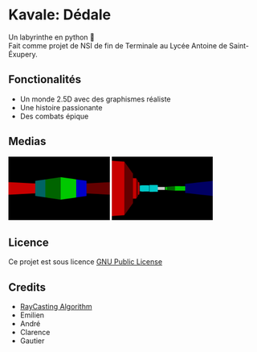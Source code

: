# Kavale: Dédale
Un labyrinthe en python :snake: <br>
Fait comme projet de NSI de fin de Terminale au Lycée Antoine de Saint-Éxupery.

## Fonctionalités
- Un monde 2.5D avec des graphismes réaliste
- Une histoire passionante
- Des combats épique

## Medias
<img src="screenshots/colors.png" alt="Map Colors" width="40%" height="auto">
<img src="screenshots/playground.png" alt="Map Playground" width="40%" height="auto"> 

## Licence
Ce projet est sous licence [GNU Public License](https://www.gnu.org/licenses/gpl-3.0.html)

## Credits
- [RayCasting Algorithm](https://lodev.org/cgtutor/raycasting.html)
- Emilien
- André
- Clarence
- Gautier